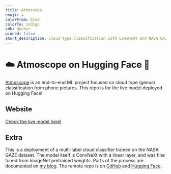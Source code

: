 ```yaml
---
title: Atmoscope
emoji: ☁️
colorFrom: blue
colorTo: indigo
sdk: docker
pinned: false
short_description: Cloud type classification with ConvNeXt and NASA GAZE data
---
```


# ☁️ Atmoscope on Hugging Face 🤗
[Atmoscope](https://github.com/oliverflood/atmoscope/) is an end-to-end ML project focused on cloud type (genus) classification from phone pictures. This repo is for the live model deployed on Hugging Face!

## Website
[Check the live model here!](https://huggingface.co/spaces/oliverflood/Atmoscope_v1) 

## Extra
This is a deployment of a multi-label cloud classifier trained on the NASA GAZE dataset. The model itself is ConvNeXt with a linear layer, and was fine tuned from ImageNet pretrained weights. Parts of the process are documented on [my blog](https://oliverflood.com/). The remote repo is on [GitHub](https://github.com/oliverflood/atmoscope-hf) and [Hugging Face](https://huggingface.co/spaces/oliverflood/Atmoscope_v1/tree/main). 

